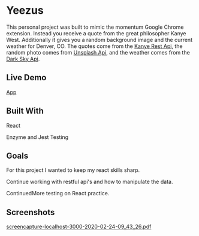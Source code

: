 # Yeezus

This personal project was built to mimic the momentum Google Chrome extension. Instead you receive a quote from the great philosopher Kanye West. Additionally it gives you a random background image and the current weather for Denver, CO. The quotes come from the [Kanye Rest Api](https://kanye.rest/), the random photo comes from [Unsplash Api](https://unsplash.com/developers), and the weather comes from the [Dark Sky Api](https://darksky.net/dev). 

## Live Demo
[App]()

## Built With

React

Enzyme and Jest Testing

## Goals

For this project I wanted to keep my react skills sharp.

Continue working with restful api's and how to manipulate the data.

ContinuedMore testing on React practice.

## Screenshots
[screencapture-localhost-3000-2020-02-24-09_43_26.pdf](https://github.com/colbyallen012/my-cellar-fe/files/4245405/screencapture-localhost-3000-2020-02-24-09_43_26.pdf)
